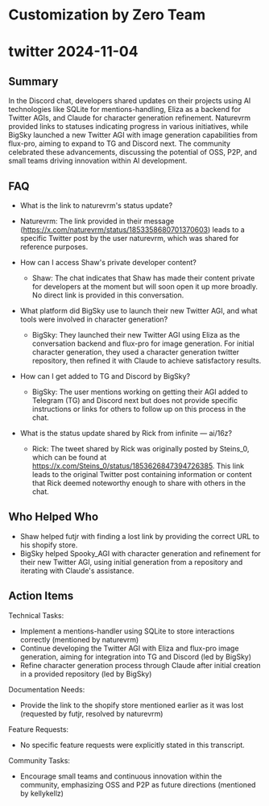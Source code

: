 # Customization by Zero Team

# twitter 2024-11-04

## Summary
 In the Discord chat, developers shared updates on their projects using AI technologies like SQLite for mentions-handling, Eliza as a backend for Twitter AGIs, and Claude for character generation refinement. Naturevrm provided links to statuses indicating progress in various initiatives, while BigSky launched a new Twitter AGI with image generation capabilities from flux-pro, aiming to expand to TG and Discord next. The community celebrated these advancements, discussing the potential of OSS, P2P, and small teams driving innovation within AI development.

## FAQ
 - What is the link to naturevrm's status update?
  - Naturevrm: The link provided in their message (https://x.com/naturevrm/status/1853358680701370603) leads to a specific Twitter post by the user naturevrm, which was shared for reference purposes.

- How can I access Shaw's private developer content?
  - Shaw: The chat indicates that Shaw has made their content private for developers at the moment but will soon open it up more broadly. No direct link is provided in this conversation.

- What platform did BigSky use to launch their new Twitter AGI, and what tools were involved in character generation?
  - BigSky: They launched their new Twitter AGI using Eliza as the conversation backend and flux-pro for image generation. For initial character generation, they used a character generation twitter repository, then refined it with Claude to achieve satisfactory results.

- How can I get added to TG and Discord by BigSky?
  - BigSky: The user mentions working on getting their AGI added to Telegram (TG) and Discord next but does not provide specific instructions or links for others to follow up on this process in the chat.

- What is the status update shared by Rick from infinite — ai/16z?
  - Rick: The tweet shared by Rick was originally posted by Steins_0, which can be found at https://x.com/Steins_0/status/1853626847394726385. This link leads to the original Twitter post containing information or content that Rick deemed noteworthy enough to share with others in the chat.

## Who Helped Who
 - Shaw helped futjr with finding a lost link by providing the correct URL to his shopify store.
- BigSky helped Spooky_AGI with character generation and refinement for their new Twitter AGI, using initial generation from a repository and iterating with Claude's assistance.

## Action Items
 Technical Tasks:
  - Implement a mentions-handler using SQLite to store interactions correctly (mentioned by naturevrm)
  - Continue developing the Twitter AGI with Eliza and flux-pro image generation, aiming for integration into TG and Discord (led by BigSky)
  - Refine character generation process through Claude after initial creation in a provided repository (led by BigSky)

Documentation Needs:
  - Provide the link to the shopify store mentioned earlier as it was lost (requested by futjr, resolved by naturevrm)

Feature Requests:
  - No specific feature requests were explicitly stated in this transcript.

Community Tasks:
  - Encourage small teams and continuous innovation within the community, emphasizing OSS and P2P as future directions (mentioned by kellykellz)

